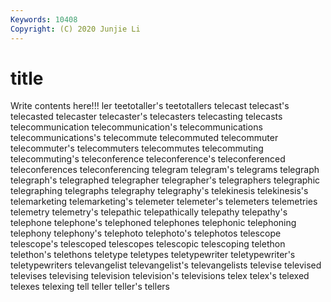 ```yaml
---
Keywords: 10408
Copyright: (C) 2020 Junjie Li
---
```


# title

Write contents here!!!
ler 
teetotaller's 
teetotallers 
telecast 
telecast's 
telecasted 
telecaster
telecaster's 
telecasters 
telecasting 
telecasts 
telecommunication 
telecommunication's 
telecommunications 
telecommunications's 
telecommute 
telecommuted
telecommuter 
telecommuter's 
telecommuters 
telecommutes 
telecommuting 
telecommuting's 
teleconference 
teleconference's 
teleconferenced 
teleconferences
teleconferencing 
telegram 
telegram's 
telegrams 
telegraph 
telegraph's 
telegraphed 
telegrapher 
telegrapher's 
telegraphers
telegraphic 
telegraphing 
telegraphs 
telegraphy 
telegraphy's 
telekinesis 
telekinesis's 
telemarketing 
telemarketing's 
telemeter
telemeter's 
telemeters 
telemetries 
telemetry 
telemetry's 
telepathic 
telepathically 
telepathy 
telepathy's 
telephone
telephone's 
telephoned 
telephones 
telephonic 
telephoning 
telephony 
telephony's 
telephoto 
telephoto's 
telephotos
telescope 
telescope's 
telescoped 
telescopes 
telescopic 
telescoping 
telethon 
telethon's 
telethons 
teletype
teletypes 
teletypewriter 
teletypewriter's 
teletypewriters 
televangelist 
televangelist's 
televangelists 
televise 
televised 
televises
televising 
television 
television's 
televisions 
telex 
telex's 
telexed 
telexes 
telexing 
tell
teller 
teller's 
tellers 
